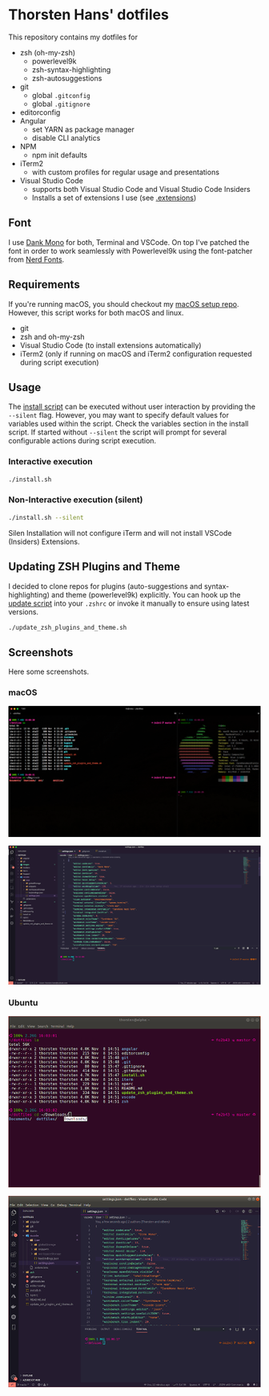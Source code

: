 # Thorsten Hans' dotfiles

This repository contains my dotfiles for

- zsh (oh-my-zsh)
  - powerlevel9k
  - zsh-syntax-highlighting
  - zsh-autosuggestions
- git
  - global `.gitconfig`
  - global `.gitignore`
- editorconfig
- Angular
  - set YARN as package manager
  - disable CLI analytics  
- NPM
  - npm init defaults
- iTerm2
  - with custom profiles for regular usage and presentations
- Visual Studio Code
  - supports both Visual Studio Code and Visual Studio Code Insiders
  - Installs a set of extensions I use (see [.extensions](./vscode/.extensions))

## Font

I use [Dank Mono](https://dank.sh/) for both, Terminal and VSCode. On top I've patched the font in order to work seamlessly with Powerlevel9k using the font-patcher from [Nerd Fonts](https://github.com/ryanoasis/nerd-fonts).

## Requirements

If you're running macOS, you should checkout my [macOS setup repo](https://github.com/ThorstenHans/msetup). However, this script works for both macOS and linux.

- git
- zsh and oh-my-zsh
- Visual Studio Code (to install extensions automatically)
- iTerm2 (only if running on macOS and iTerm2 configuration requested during script execution)

## Usage

The [install script](./install.sh) can be executed without user interaction by providing the `--silent` flag. However, you may want to specify default values for variables used within the script. Check the variables section in the install script. If started without `--silent` the script will prompt for several configurable actions during script execution.

### Interactive execution

```bash
./install.sh

```

### Non-Interactive execution (silent)

```bash
./install.sh --silent

```

Silen Installation will not configure iTerm and will not install VSCode (Insiders) Extensions.

## Updating ZSH Plugins and Theme

I decided to clone repos for plugins (auto-suggestions and syntax-highlighting) and theme (powerlevel9k) explicitly. You can hook up the [update script](./update_zsh_plugins_and_theme.sh) into your `.zshrc` or invoke it manually to ensure using latest versions.

```bash
./update_zsh_plugins_and_theme.sh

```

## Screenshots

Here some screenshots.

### macOS

![Terminal](images/mac-terminal.png)

![VSCode Insiders](images/mac-vscode-insiders.png)

### Ubuntu

![Terminal](images/ubuntu-terminal.png)

![VSCode](images/unbuntu-vscode.png)
